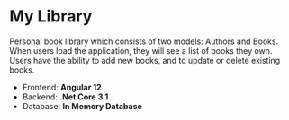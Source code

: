 # My Library

Personal book library which consists of two models: Authors and Books. When users load the application, they will see a list of books they own. Users have the ability to add new books, and to update or delete existing books.

* Frontend: **Angular 12**
* Backend: **.Net Core 3.1**
* Database: **In Memory Database**
